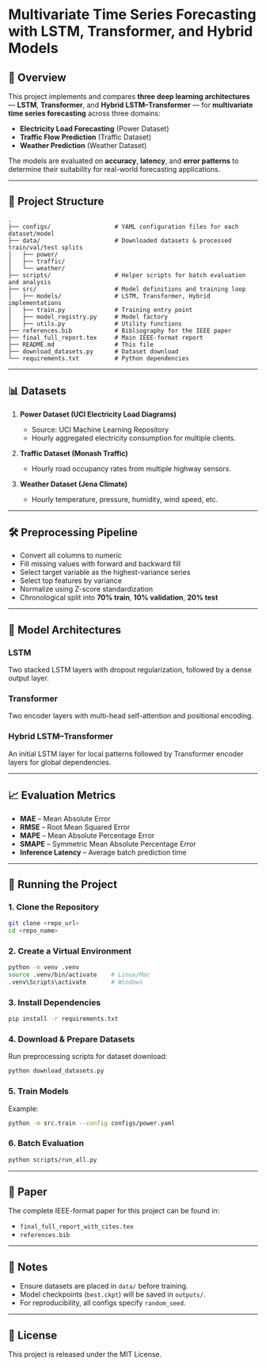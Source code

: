 # Multivariate Time Series Forecasting with LSTM, Transformer, and Hybrid Models

## 📌 Overview
This project implements and compares **three deep learning architectures** — **LSTM**, **Transformer**, and **Hybrid LSTM–Transformer** — for **multivariate time series forecasting** across three domains:
- **Electricity Load Forecasting** (Power Dataset)
- **Traffic Flow Prediction** (Traffic Dataset)
- **Weather Prediction** (Weather Dataset)

The models are evaluated on **accuracy**, **latency**, and **error patterns** to determine their suitability for real-world forecasting applications.

---

## 📂 Project Structure
```
.
├── configs/                  # YAML configuration files for each dataset/model
├── data/                     # Downloaded datasets & processed train/val/test splits
│   ├── power/
│   ├── traffic/
│   └── weather/
├── scripts/                  # Helper scripts for batch evaluation and analysis
├── src/                      # Model definitions and training loop
│   ├── models/               # LSTM, Transformer, Hybrid implementations
│   ├── train.py              # Training entry point
│   ├── model_registry.py     # Model factory
│   ├── utils.py              # Utility functions
├── references.bib            # Bibliography for the IEEE paper
├── final_full_report.tex     # Main IEEE-format report
├── README.md                 # This file
├── download_datasets.py      # Dataset download
└── requirements.txt          # Python dependencies
```

---

## 📊 Datasets
1. **Power Dataset (UCI Electricity Load Diagrams)**  
   - Source: UCI Machine Learning Repository  
   - Hourly aggregated electricity consumption for multiple clients.
   
2. **Traffic Dataset (Monash Traffic)**  
   - Hourly road occupancy rates from multiple highway sensors.  
   
3. **Weather Dataset (Jena Climate)**  
   - Hourly temperature, pressure, humidity, wind speed, etc.

---

## 🛠 Preprocessing Pipeline
- Convert all columns to numeric
- Fill missing values with forward and backward fill
- Select target variable as the highest-variance series
- Select top features by variance
- Normalize using Z-score standardization
- Chronological split into **70% train**, **10% validation**, **20% test**

---

## 🧠 Model Architectures
### LSTM
Two stacked LSTM layers with dropout regularization, followed by a dense output layer.

### Transformer
Two encoder layers with multi-head self-attention and positional encoding.

### Hybrid LSTM–Transformer
An initial LSTM layer for local patterns followed by Transformer encoder layers for global dependencies.

---

## 📈 Evaluation Metrics
- **MAE** – Mean Absolute Error
- **RMSE** – Root Mean Squared Error
- **MAPE** – Mean Absolute Percentage Error
- **SMAPE** – Symmetric Mean Absolute Percentage Error
- **Inference Latency** – Average batch prediction time

---

## 🚀 Running the Project

### 1. Clone the Repository
```bash
git clone <repo_url>
cd <repo_name>
```

### 2. Create a Virtual Environment
```bash
python -m venv .venv
source .venv/bin/activate    # Linux/Mac
.venv\Scripts\activate       # Windows
```

### 3. Install Dependencies
```bash
pip install -r requirements.txt
```

### 4. Download & Prepare Datasets
Run preprocessing scripts for dataset download:
```bash
python download_datasets.py
```

### 5. Train Models
Example:
```bash
python -m src.train --config configs/power.yaml
```

### 6. Batch Evaluation
```bash
python scripts/run_all.py
```

---

## 📜 Paper
The complete IEEE-format paper for this project can be found in:
- `final_full_report_with_cites.tex`
- `references.bib`

---

## 📌 Notes
- Ensure datasets are placed in `data/` before training.
- Model checkpoints (`best.ckpt`) will be saved in `outputs/`.
- For reproducibility, all configs specify `random_seed`.

---

## 📄 License
This project is released under the MIT License.
